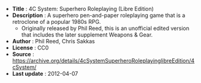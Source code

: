 - **Title** : 4C System: Superhero Roleplaying (Libre Edition)
- **Description** : A superhero pen-and-paper roleplaying game that is a retroclone of a popular 1980s RPG. 
  - Originally released by Phil Reed, this is an unofficial edited version that includes the later supplement Weapons & Gear.
- **Author** : Phil Reed, Chris Sakkas  
- **License** : CC0
- **Source** : https://archive.org/details/4cSystemSuperheroRoleplayinglibreEdition/4cSystem/
- **Last update** :  2012-04-07  
